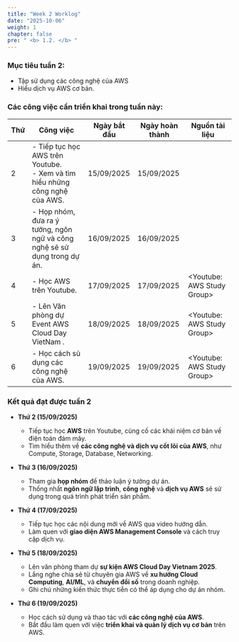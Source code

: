 ```yaml
---
title: "Week 2 Worklog"
date: "2025-10-06"
weight: 1
chapter: false
pre: " <b> 1.2. </b> "
---
```


### Mục tiêu tuần 2:

* Tập sử dụng các công nghệ của AWS
* Hiểu dịch vụ AWS cơ bản.

### Các công việc cần triển khai trong tuần này:
| Thứ | Công việc                                                                        | Ngày bắt đầu | Ngày hoàn thành | Nguồn tài liệu                            |
| --- |----------------------------------------------------------------------------------|--------------|-----------------| ----------------------------------------- |
| 2   | - Tiếp tục học AWS trên Youtube. <br> - Xem và tìm hiểu những công nghệ của AWS. | 15/09/2025   | 15/09/2025      |
| 3   | - Họp nhóm, đưa ra ý tưởng, ngôn ngữ và công nghệ sẽ sử dụng trong dự án.        | 16/09/2025   | 16/09/2025      |  |
| 4   | - Học AWS trên Youtube.                                                          | 17/09/2025   | 17/09/2025      | <Youtube: AWS Study Group> |
| 5   | - Lên Văn phòng dự Event AWS Cloud Day VietNam .                                 | 18/09/2025   | 18/09/2025      | <Youtube: AWS Study Group> |
| 6   | - Học cách sủ dụng các công nghệ của AWS.                                        | 19/09/2025   | 19/09/2025      | <Youtube: AWS Study Group> |

### Kết quả đạt được tuần 2

* **Thứ 2 (15/09/2025)**
    - Tiếp tục học **AWS** trên Youtube, củng cố các khái niệm cơ bản về điện toán đám mây.
    - Tìm hiểu thêm về **các công nghệ và dịch vụ cốt lõi của AWS**, như Compute, Storage, Database, Networking.

* **Thứ 3 (16/09/2025)**
    - Tham gia **họp nhóm** để thảo luận ý tưởng dự án.
    - Thống nhất **ngôn ngữ lập trình**, **công nghệ** và **dịch vụ AWS** sẽ sử dụng trong quá trình phát triển sản phẩm.

* **Thứ 4 (17/09/2025)**
    - Tiếp tục học các nội dung mới về AWS qua video hướng dẫn.
    - Làm quen với **giao diện AWS Management Console** và cách truy cập dịch vụ.

* **Thứ 5 (18/09/2025)**
    - Lên văn phòng tham dự **sự kiện AWS Cloud Day Vietnam 2025**.
    - Lắng nghe chia sẻ từ chuyên gia AWS về **xu hướng Cloud Computing**, **AI/ML**, và **chuyển đổi số** trong doanh nghiệp.
    - Ghi chú những kiến thức thực tiễn có thể áp dụng cho dự án nhóm.

* **Thứ 6 (19/09/2025)**
    - Học cách sử dụng và thao tác với **các công nghệ của AWS**.
    - Bắt đầu làm quen với việc **triển khai và quản lý dịch vụ cơ bản** trên AWS.

